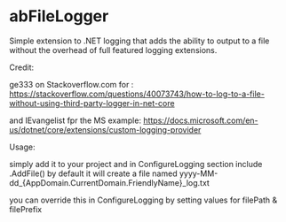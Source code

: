 # abFileLogger
Simple extension to .NET logging that adds the ability to output to a file without the overhead of full featured logging extensions. 

Credit:

ge333 on Stackoverflow.com for : https://stackoverflow.com/questions/40073743/how-to-log-to-a-file-without-using-third-party-logger-in-net-core

and IEvangelist fpr the MS example: https://docs.microsoft.com/en-us/dotnet/core/extensions/custom-logging-provider

Usage:

simply add it to your project and in ConfigureLogging section include .AddFile()
by default it will create a file named yyyy-MM-dd_{AppDomain.CurrentDomain.FriendlyName}_log.txt

you can override this in ConfigureLogging by setting values for filePath & filePrefix
